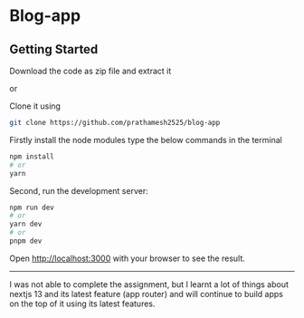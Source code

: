 # Blog-app

## Getting Started

Download the code as zip file and extract it

or

Clone it using

```bash
git clone https://github.com/prathamesh2525/blog-app
```

Firstly install the node modules
type the below commands in the terminal

```bash
npm install
# or
yarn
```

Second, run the development server:

```bash
npm run dev
# or
yarn dev
# or
pnpm dev
```

Open [http://localhost:3000](http://localhost:3000) with your browser to see the result.

---

I was not able to complete the assignment, but I learnt a lot of things about nextjs 13 and its latest feature (app router) and will continue to build apps on the top of it using its latest features.
